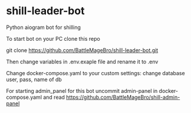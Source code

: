 # shill-leader-bot
Python aiogram bot for shilling


To start bot on your PC clone this repo


git clone https://github.com/BattleMageBro/shill-leader-bot.git


Then change variables in .env.exaple file and rename it to .env


Change docker-compose.yaml to your custom settings: change database user, pass, name of db


For starting admin_panel for this bot uncommit admin-panel in docker-compose.yaml and read https://github.com/BattleMageBro/shill-admin-panel
